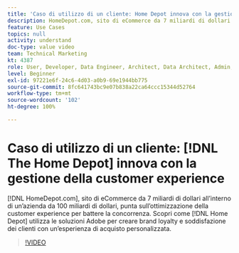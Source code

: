```yaml
---
title: 'Caso di utilizzo di un cliente: Home Depot innova con la gestione della customer experience'
description: HomeDepot.com, sito di eCommerce da 7 miliardi di dollari all’interno di un’azienda da 100 miliardi di dollari, punta sull’ottimizzazione della customer experience per battere la concorrenza. Scopri in che modo utilizza le soluzioni Adobe per creare esperienze di acquisto personalizzate che incrementano brand loyalty e customer satisfaction.
feature: Use Cases
topics: null
activity: understand
doc-type: value video
team: Technical Marketing
kt: 4387
role: User, Developer, Data Engineer, Architect, Data Architect, Admin, Leader
level: Beginner
exl-id: 97221e6f-24c6-4d03-a0b9-69e1944bb775
source-git-commit: 8fc641743bc9e07b838a22ca64ccc15344d52764
workflow-type: tm+mt
source-wordcount: '102'
ht-degree: 100%

---
```


# Caso di utilizzo di un cliente: [!DNL The Home Depot] innova con la gestione della customer experience

[!DNL HomeDepot.com], sito di eCommerce da 7 miliardi di dollari all’interno di un’azienda da 100 miliardi di dollari, punta sull’ottimizzazione della customer experience per battere la concorrenza. Scopri come [!DNL Home Depot] utilizza le soluzioni Adobe per creare brand loyalty e soddisfazione dei clienti con un’esperienza di acquisto personalizzata.

>[!VIDEO](https://video.tv.adobe.com/v/31506/?quality=12&learn=on)
